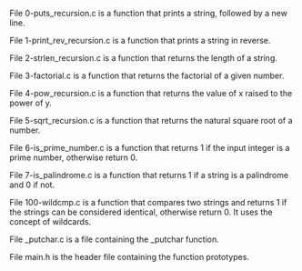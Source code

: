 File 0-puts_recursion.c is a function that prints a string, followed by a new line.



File 1-print_rev_recursion.c is a function that prints a string in reverse.



File 2-strlen_recursion.c is a function that returns the length of a string.



File 3-factorial.c is a function that returns the factorial of a given number.



File 4-pow_recursion.c is a function that returns the value of x raised to the power of y.



File 5-sqrt_recursion.c is a function that returns the natural square root of a number.



File 6-is_prime_number.c is a function that returns 1 if the input integer is a prime number, otherwise return 0.



File 7-is_palindrome.c is a function that returns 1 if a string is a palindrome and 0 if not.



File 100-wildcmp.c is a function that compares two strings and returns 1 if the strings can be considered identical, otherwise return 0. It uses the concept of wildcards.



File _putchar.c is a file containing the _putchar function.



File main.h is the header file containing the function prototypes.
